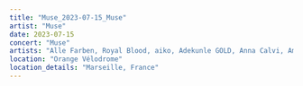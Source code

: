 ```yaml
---
title: "Muse_2023-07-15_Muse"
artist: "Muse"
date: 2023-07-15
concert: "Muse"
artists: "Alle Farben, Royal Blood, aiko, Adekunle GOLD, Anna Calvi, Amenra, AKNE KID JOE, Anti-Flag, Benjamin Hav & Familien, Anna Kramer, 311, Annabelle, ONE OK ROCK, arlie, Highly Suspect, 01099, Muse, Blæst, Evanescence, Twin Atlantic, The Warning, Ary"
location: "Orange Vélodrome"
location_details: "Marseille, France"
---
```

